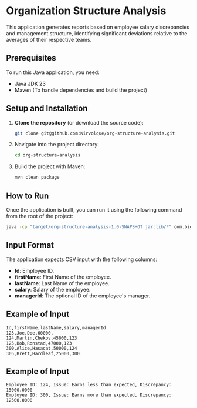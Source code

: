 # Organization Structure Analysis
This application generates reports based on employee salary discrepancies and management structure, identifying significant deviations relative to the averages of their respective teams.

## Prerequisites

To run this Java application, you need:
- Java JDK 23
- Maven (To handle dependencies and build the project)

## Setup and Installation

1. **Clone the repository** (or download the source code):
   ```bash
   git clone git@github.com:Kirvolque/org-structure-analysis.git
   ```
2. Navigate into the project directory:
   ```bash
   cd org-structure-analysis
   ```
3. Build the project with Maven:
   ```bash
   mvn clean package
   ```

## How to Run
Once the application is built, you can run it using the following command from the root of the project:
   ```bash
   java -cp "target/org-structure-analysis-1.0-SNAPSHOT.jar:lib/*" com.bigcompany.app.Main src/main/resources/employees.csv
   ```

## Input Format
The application expects CSV input with the following columns:
* **Id**: Employee ID.
* **firstName**: First Name of the employee.
* **lastName**: Last Name of the employee.
* **salary**: Salary of the employee.
* **managerId**: The optional ID of the employee's manager.

## Example of Input
   ```plaitext
   Id,firstName,lastName,salary,managerId
   123,Joe,Doe,60000,
   124,Martin,Chekov,45000,123
   125,Bob,Ronstad,47000,123
   300,Alice,Hasacat,50000,124
   305,Brett,Hardleaf,25000,300
   ```

## Example of Input
   ```plaitext
   Employee ID: 124, Issue: Earns less than expected, Discrepancy: 15000.0000
   Employee ID: 300, Issue: Earns more than expected, Discrepancy: 12500.0000
   ```

